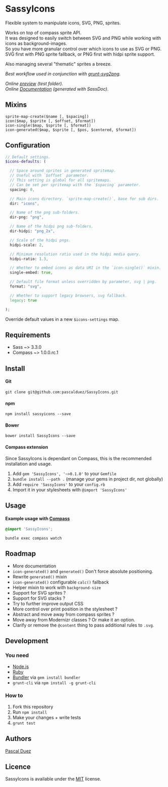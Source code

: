 # SassyIcons

Flexible system to manipulate icons, SVG, PNG, sprites.  

Works on top of compass sprite API.  
It was designed to easily switch between SVG and PNG while working with icons as background-images.  
So you have more granular control over which icons to use as SVG or PNG.  
SVG first with PNG sprite fallback, or PNG first with hidpi sprite support.  

Also managing several "thematic" sprites a breeze.  


*Best workflow used in conjunction with [grunt-svg2png](https://github.com/pascalduez/grunt-svg2png).*

*Online [preview](http://pascalduez.github.io/SassyIcons/test) (test folder).*  
*Online [Documentation](http://pascalduez.github.io/SassyIcons/docs) (generated with SassDoc).*

## Mixins

`sprite-map-create($name [, $spacing])`  
`icon($map, $sprite [, $offset, $format])`  
`icon-single($map, $sprite [, $format])`  
`icon-generated($map, $sprite [, $pos, $centered, $format])`


## Configuration

```scss
// Default settings.
$icons-defaults: (

  // Space around sprites in generated spritemap.
  // Useful with `$offset` parameter.
  // This setting is global for all spritemaps.
  // Can be set per spritemap with the `$spacing` parameter.
  spacing: 0,

  // Main icons directory. `sprite-map-create()`, base for sub dirs.
  dir: "icons",

  // Name of the png sub-folders.
  dir-png: "png",

  // Name of the hidpi png sub-folders.
  dir-hidpi: "png_2x",

  // Scale of the hidpi pngs.
  hidpi-scale: 2,

  // Minimum resolution ratio used in the hidpi media query.
  hidpi-ratio: 1.3,

  // Whether to embed icons as data URI in the `icon-single()` mixin.
  single-embed: true,

  // Default file format unless overridden by parameter, svg | png.
  format: "svg",

  // Whether to support legacy browsers, svg fallback.
  legacy: true

);
```
Override default values in a new `$icons-settings` map.


## Requirements

* Sass ~> 3.3.0
* Compass ~> 1.0.0.rc.1


## Install

#### Git

```
git clone git@github.com:pascalduez/SassyIcons.git
```

#### npm

```
npm install sassyicons --save
```

#### Bower

```
bower install SassyIcons --save
```

#### Compass extension

Since SassyIcons is dependant on Compass, this is the recommended installation and usage.

1. Add `gem 'SassyIcons', '~>0.1.0'` to your `Gemfile`
2. `bundle install --path .` (manage your gems in project dir, not globally)
3. Add `require 'SassyIcons'` to your `config.rb`
4. Import it in your stylesheets with `@import 'SassyIcons'`


## Usage

#### Example usage with [Compass](http://compass-style.org/help/tutorials/command-line)
```css
@import 'SassyIcons';
```
```
bundle exec compass watch
```


## Roadmap

* More documentation
* `icon-generated()` and `generated()` Don't force absolute positioning.
* Rewrite `generated()` mixin
* `icon-generated()` configurable `calc()` fallback
* Helper mixin to work with `background-size`
* Support for SVG sprites ?
* Support for SVG stacks ?
* Try to further improve output CSS
* More control over print position in the stylesheet ?
* Abstract and move away from compass sprites ?
* Move away from Modernizr classes ? Or make it an option.
* Clarify or remove the `@content` thing to pass additional rules to `.svg`.


## Development

### You need

  * [Node.js](http://nodejs.org)
  * [Ruby](https://www.ruby-lang.org)
  * [Bundler](http://bundler.io) via `gem install bundler`
  * `grunt-cli` via `npm install -g grunt-cli`

### How to

  1. Fork this repository
  2. Run `npm install`
  3. Make your changes + write tests
  4. `grunt test`

## Authors

[Pascal Duez](http://pascalduez.me)


## Licence

SassyIcons is available under the [MIT](http://opensource.org/licenses/MIT) license.
